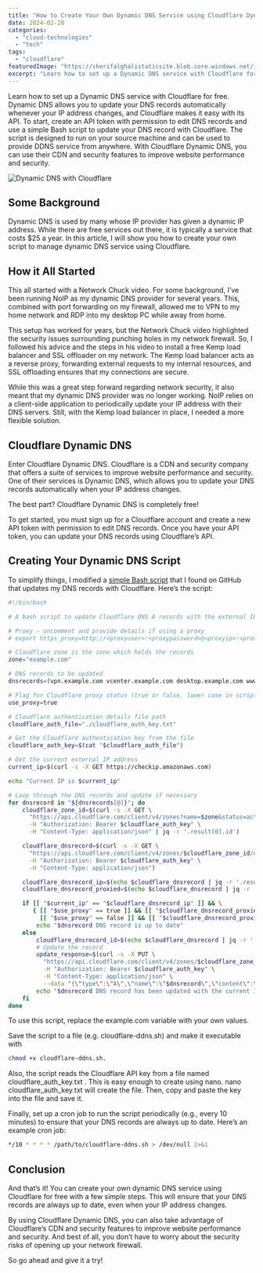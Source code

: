 ```yaml
---
title: "How to Create Your Own Dynamic DNS Service using Cloudflare Dynamic DNS"
date: 2024-02-28
categories: 
  - "cloud-technologies"
  - "tech"
tags: 
  - "cloudflare"
featuredImage: "https://sherifalghalistaticsite.blob.core.windows.net/images/CloudFlareDDNSPicture.webp"
excerpt: "Learn how to set up a Dynamic DNS service with Cloudflare for free to automatically update your DNS records when your IP address changes."
---
```


Learn how to set up a Dynamic DNS service with Cloudflare for free. Dynamic DNS allows you to update your DNS records automatically whenever your IP address changes, and Cloudflare makes it easy with its API. To start, create an API token with permission to edit DNS records and use a simple Bash script to update your DNS record with Cloudflare. The script is designed to run on your source machine and can be used to provide DDNS service from anywhere. With Cloudflare Dynamic DNS, you can use their CDN and security features to improve website performance and security.

![Dynamic DNS with Cloudflare](https://sherifalghalistaticsite.blob.core.windows.net/images/CloudFlareDDNSPicture.webp)

[](https://www.sherifalghali.com/2023/02/22/how-to-create-your-own-dynamic-dns-service-using-cloudflare-dynamic-dns/)

## Some Background

Dynamic DNS is used by many whose IP provider has given a dynamic IP address. While there are free services out there, it is typically a service that costs $25 a year. In this article, I will show you how to create your own script to manage dynamic DNS service using Cloudflare.

## How it All Started

This all started with a Network Chuck video. For some background, I’ve been running NoIP as my dynamic DNS provider for several years. This, combined with port forwarding on my firewall, allowed me to VPN to my home network and RDP into my desktop PC while away from home.

This setup has worked for years, but the Network Chuck video highlighted the security issues surrounding punching holes in my network firewall. So, I followed his advice and the steps in his video to install a free Kemp load balancer and SSL offloader on my network. The Kemp load balancer acts as a reverse proxy, forwarding external requests to my internal resources, and SSL offloading ensures that my connections are secure.

While this was a great step forward regarding network security, it also meant that my dynamic DNS provider was no longer working. NoIP relies on a client-side application to periodically update your IP address with their DNS servers. Still, with the Kemp load balancer in place, I needed a more flexible solution.

## Cloudflare Dynamic DNS

Enter Cloudflare Dynamic DNS. Cloudflare is a CDN and security company that offers a suite of services to improve website performance and security. One of their services is Dynamic DNS, which allows you to update your DNS records automatically when your IP address changes.

The best part? Cloudflare Dynamic DNS is completely free!

To get started, you must sign up for a Cloudflare account and create a new API token with permission to edit DNS records. Once you have your API token, you can update your DNS records using Cloudflare’s API.

## Creating Your Dynamic DNS Script

To simplify things, I modified a [simple Bash script](https://gist.github.com/Tras2/cba88201b17d765ec065ccbedfb16d9a) that I found on GitHub that updates my DNS records with Cloudflare. Here’s the script:

```bash
#!/bin/bash

# A bash script to update Cloudflare DNS A records with the external IP of the source machine

# Proxy - uncomment and provide details if using a proxy
# export https_proxy=http://<proxyuser>:<proxypassword>@<proxyip>:<proxyport>

# Cloudflare zone is the zone which holds the records
zone="example.com"

# DNS records to be updated
dnsrecords=(vpn.example.com vcenter.example.com desktop.example.com www.example.com example.com)

# Flag for Cloudflare proxy status (true or false, lower case in script logic, correctly formatted in JSON payload)
use_proxy=true

# Cloudflare authentication details file path
cloudflare_auth_file="./cloudflare_auth_key.txt"

# Get the Cloudflare authentication key from the file
cloudflare_auth_key=$(cat "$cloudflare_auth_file")

# Get the current external IP address
current_ip=$(curl -s -X GET https://checkip.amazonaws.com)

echo "Current IP is $current_ip"

# Loop through the DNS records and update if necessary
for dnsrecord in "${dnsrecords[@]}"; do
    cloudflare_zone_id=$(curl -s -X GET \
      "https://api.cloudflare.com/client/v4/zones?name=$zone&status=active" \
      -H "Authorization: Bearer $cloudflare_auth_key" \
      -H "Content-Type: application/json" | jq -r '.result[0].id')

    cloudflare_dnsrecord=$(curl -s -X GET \
      "https://api.cloudflare.com/client/v4/zones/$cloudflare_zone_id/dns_records?type=A&name=$dnsrecord" \
      -H "Authorization: Bearer $cloudflare_auth_key" \
      -H "Content-Type: application/json")

    cloudflare_dnsrecord_ip=$(echo $cloudflare_dnsrecord | jq -r '.result[0].content')
    cloudflare_dnsrecord_proxied=$(echo $cloudflare_dnsrecord | jq -r '.result[0].proxied')

    if [[ "$current_ip" == "$cloudflare_dnsrecord_ip" ]] && \
       { [[ "$use_proxy" == true ]] && [[ "$cloudflare_dnsrecord_proxied" == true ]] || \
         [[ "$use_proxy" == false ]] && [[ "$cloudflare_dnsrecord_proxied" == false ]]; }; then
        echo "$dnsrecord DNS record is up to date"
    else
        cloudflare_dnsrecord_id=$(echo $cloudflare_dnsrecord | jq -r '.result[0].id')
        # Update the record
        update_response=$(curl -s -X PUT \
          "https://api.cloudflare.com/client/v4/zones/$cloudflare_zone_id/dns_records/$cloudflare_dnsrecord_id" \
          -H "Authorization: Bearer $cloudflare_auth_key" \
          -H "Content-Type: application/json" \
          --data "{\"type\":\"A\",\"name\":\"$dnsrecord\",\"content\":\"$current_ip\",\"ttl\":1,\"proxied\":$use_proxy}")
        echo "$dnsrecord DNS record has been updated with the current IP: $current_ip"
    fi
done
```

To use this script, replace the example.com variable with your own values.

Save the script to a file (e.g. cloudflare-ddns.sh) and make it executable with

```bash
chmod +x cloudflare-ddns.sh.
```

Also, the script reads the Cloudflare API key from a file named cloudflare\_auth\_key.txt . This is easy enough to create using nano. nano cloudflare\_auth\_key.txt will create the file. Then, copy and paste the key into the file and save it.

Finally, set up a cron job to run the script periodically (e.g., every 10 minutes) to ensure that your DNS records are always up to date. Here’s an example cron job:

```bash
*/10 * * * * /path/to/cloudflare-ddns.sh > /dev/null 2>&1
```

## Conclusion

And that’s it! You can create your own dynamic DNS service using Cloudflare for free with a few simple steps. This will ensure that your DNS records are always up to date, even when your IP address changes.

By using Cloudflare Dynamic DNS, you can also take advantage of Cloudflare’s CDN and security features to improve website performance and security. And best of all, you don’t have to worry about the security risks of opening up your network firewall.

So go ahead and give it a try!

